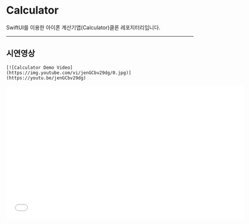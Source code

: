 # Calculator
SwiftUI를 이용한 아이폰 계산기앱(Calculator)클론 레포지터리입니다.

---

## 시연영상
```[![Calculator Demo Video](https://img.youtube.com/vi/jenGCbv29dg/0.jpg)](https://youtu.be/jenGCbv29dg)```


<iframe width="640" height="360" src="[https://www.youtube.com/embed/6Az2cNU7gUw](https://youtu.be/jenGCbv29dg)" frameborder="0" gesture="media" allowfullscreen=""></iframe>
